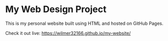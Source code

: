 # My Web Design Project

This is my personal website built using HTML and hosted on GitHub Pages.

Check it out live: https://wilmer32166.github.io/my-website/
